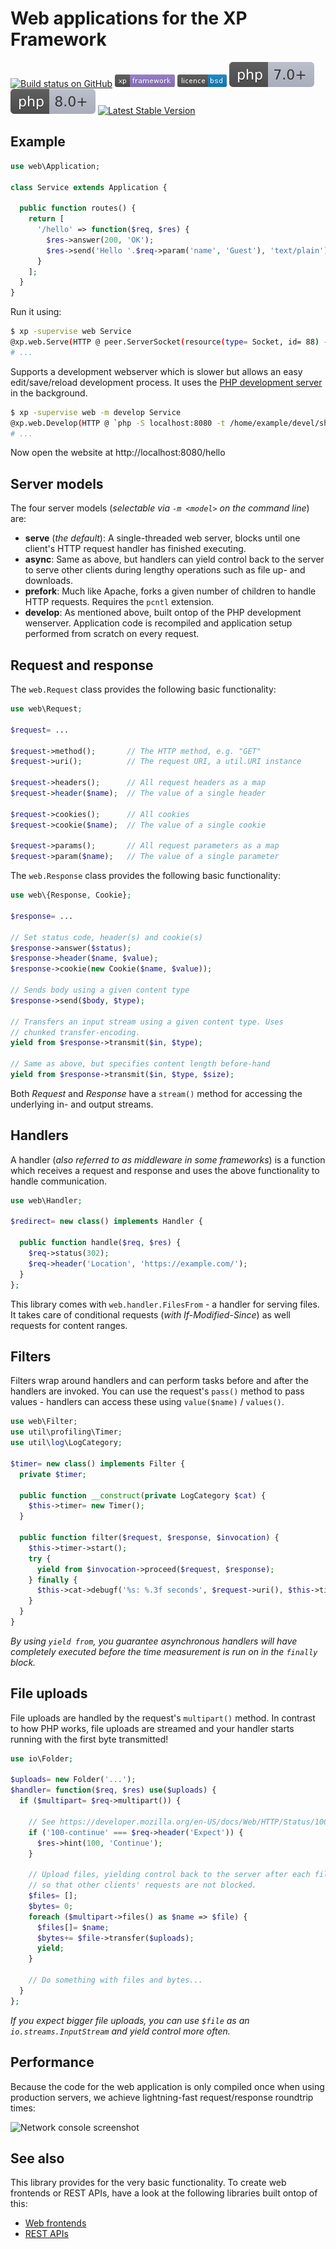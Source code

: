 Web applications for the XP Framework
========================================================================

[![Build status on GitHub](https://github.com/xp-forge/web/workflows/Tests/badge.svg)](https://github.com/xp-forge/web/actions)
[![XP Framework Module](https://raw.githubusercontent.com/xp-framework/web/master/static/xp-framework-badge.png)](https://github.com/xp-framework/core)
[![BSD Licence](https://raw.githubusercontent.com/xp-framework/web/master/static/licence-bsd.png)](https://github.com/xp-framework/core/blob/master/LICENCE.md)
[![Requires PHP 7.0+](https://raw.githubusercontent.com/xp-framework/web/master/static/php-7_0plus.svg)](http://php.net/)
[![Supports PHP 8.0+](https://raw.githubusercontent.com/xp-framework/web/master/static/php-8_0plus.svg)](http://php.net/)
[![Latest Stable Version](https://poser.pugx.org/xp-forge/web/version.png)](https://packagist.org/packages/xp-forge/web)

Example
-------

```php
use web\Application;

class Service extends Application {

  public function routes() {
    return [
      '/hello' => function($req, $res) {
        $res->answer(200, 'OK');
        $res->send('Hello '.$req->param('name', 'Guest'), 'text/plain');
      }
    ];
  }
}
```

Run it using:

```bash
$ xp -supervise web Service
@xp.web.Serve(HTTP @ peer.ServerSocket(resource(type= Socket, id= 88) -> tcp://127.0.0.1:8080))
# ...
```

Supports a development webserver which is slower but allows an easy edit/save/reload development process. It uses the [PHP development server](http://php.net/features.commandline.webserver) in the background.

```bash
$ xp -supervise web -m develop Service
@xp.web.Develop(HTTP @ `php -S localhost:8080 -t /home/example/devel/shorturl`)
# ...
```

Now open the website at http://localhost:8080/hello

Server models
-------------
The four server models (*selectable via `-m <model>` on the command line*) are:

* **serve** (*the default*): A single-threaded web server, blocks until one client's HTTP request handler has finished executing.
* **async**: Same as above, but handlers can yield control back to the server to serve other clients during lengthy operations such as file up- and downloads.
* **prefork**: Much like Apache, forks a given number of children to handle HTTP requests. Requires the `pcntl` extension.
* **develop**: As mentioned above, built ontop of the PHP development wenserver. Application code is recompiled and application setup performed from scratch on every request.

Request and response
--------------------
The `web.Request` class provides the following basic functionality:

```php
use web\Request;

$request= ...

$request->method();       // The HTTP method, e.g. "GET"
$request->uri();          // The request URI, a util.URI instance

$request->headers();      // All request headers as a map
$request->header($name);  // The value of a single header

$request->cookies();      // All cookies
$request->cookie($name);  // The value of a single cookie

$request->params();       // All request parameters as a map
$request->param($name);   // The value of a single parameter
```

The `web.Response` class provides the following basic functionality:

```php
use web\{Response, Cookie};

$response= ...

// Set status code, header(s) and cookie(s)
$response->answer($status);
$response->header($name, $value);
$response->cookie(new Cookie($name, $value));

// Sends body using a given content type
$response->send($body, $type);

// Transfers an input stream using a given content type. Uses
// chunked transfer-encoding.
yield from $response->transmit($in, $type);

// Same as above, but specifies content length before-hand
yield from $response->transmit($in, $type, $size);
```

Both *Request* and *Response* have a `stream()` method for accessing the underlying in- and output streams.

Handlers
--------
A handler (*also referred to as middleware in some frameworks*) is a function which receives a request and response and uses the above functionality to handle communication.

```php
use web\Handler;

$redirect= new class() implements Handler {

  public function handle($req, $res) {
    $req->status(302);
    $req->header('Location', 'https://example.com/');
  }
};
```

This library comes with `web.handler.FilesFrom` - a handler for serving files. It takes care of conditional requests (*with If-Modified-Since*) as well requests for content ranges.

Filters
-------
Filters wrap around handlers and can perform tasks before and after the handlers are invoked. You can use the request's `pass()` method to pass values - handlers can access these using `value($name)` / `values()`.

```php
use web\Filter;
use util\profiling\Timer;
use util\log\LogCategory;

$timer= new class() implements Filter {
  private $timer;

  public function __construct(private LogCategory $cat) {
    $this->timer= new Timer();
  }

  public function filter($request, $response, $invocation) {
    $this->timer->start();
    try {
      yield from $invocation->proceed($request, $response);
    } finally {
      $this->cat->debugf('%s: %.3f seconds', $request->uri(), $this->timer->elapsedTime());
    }
  }
}
```

*By using `yield from`, you guarantee asynchronous handlers will have completely executed before the time measurement is run on in the `finally` block.*

File uploads
------------
File uploads are handled by the request's `multipart()` method. In contrast to how PHP works, file uploads are streamed and your handler starts running with the first byte transmitted!

```php
use io\Folder;

$uploads= new Folder('...');
$handler= function($req, $res) use($uploads) {
  if ($multipart= $req->multipart()) {

    // See https://developer.mozilla.org/en-US/docs/Web/HTTP/Status/100
    if ('100-continue' === $req->header('Expect')) {
      $res->hint(100, 'Continue');
    }

    // Upload files, yielding control back to the server after each file
    // so that other clients' requests are not blocked.
    $files= [];
    $bytes= 0;
    foreach ($multipart->files() as $name => $file) {
      $files[]= $name;
      $bytes+= $file->transfer($uploads);
      yield;
    }

    // Do something with files and bytes...
  }
};
```

*If you expect bigger file uploads, you can use `$file` as an `io.streams.InputStream` and yield control more often.*

Performance
-----------
Because the code for the web application is only compiled once when using production servers, we achieve lightning-fast request/response roundtrip times:

![Network console screenshot](https://user-images.githubusercontent.com/696742/114267149-78a6c080-99fa-11eb-9e6e-182f298ef9dc.png)

See also
--------
This library provides for the very basic functionality. To create web frontends or REST APIs, have a look at the following libraries built ontop of this:

* [Web frontends](https://github.com/xp-forge/frontend)
* [REST APIs](https://github.com/xp-forge/rest-api)
